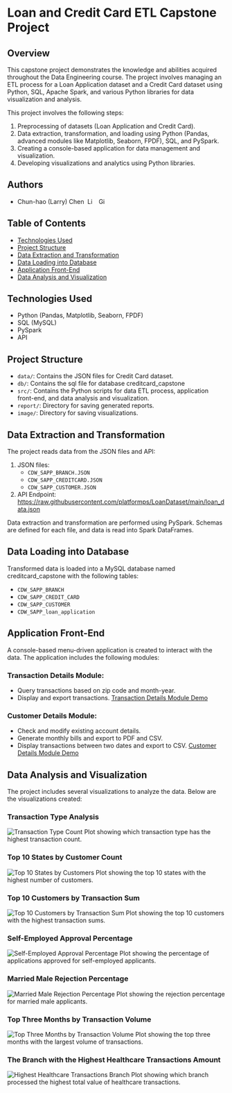 # Loan and Credit Card ETL Capstone Project

## Overview
This capstone project demonstrates the knowledge and abilities acquired throughout the Data Engineering course. The project involves managing an ETL process for a Loan Application dataset and a Credit Card dataset using Python, SQL, Apache Spark, and various Python libraries for data visualization and analysis.

This project involves the following steps:
1. Preprocessing of datasets (Loan Application and Credit Card).
2. Data extraction, transformation, and loading using Python (Pandas, advanced modules like Matplotlib, Seaborn, FPDF), SQL, and PySpark.
3. Creating a console-based application for data management and visualization.
4. Developing visualizations and analytics using Python libraries.

## Authors
- Chun-hao (Larry) Chen &nbsp;<a href="https://www.linkedin.com/in/larrychencpa/"><img src="https://upload.wikimedia.org/wikipedia/commons/c/ca/LinkedIn_logo_initials.png" alt="LinkedIn" style="height: 1em; width:auto;"/></a> &nbsp; <a href="https://github.com/LarryChenCode"> <img src="https://upload.wikimedia.org/wikipedia/commons/9/91/Octicons-mark-github.svg" alt="GitHub" style="height: 1em; width: auto;"/></a>

## Table of Contents
- [Technologies Used](#technologies-used)
- [Project Structure](#project-structure)
- [Data Extraction and Transformation](#data-extraction-and-transformation)
- [Data Loading into Database](#data-loading-into-database)
- [Application Front-End](#application-front-end)
- [Data Analysis and Visualization](#data-analysis-and-visualization)

## Technologies Used
- Python (Pandas, Matplotlib, Seaborn, FPDF)
- SQL (MySQL)
- PySpark
- API

## Project Structure
- `data/`: Contains the JSON files for Credit Card dataset.
- `db/`: Contains the sql file for database creditcard_capstone 
- `src/`: Contains the Python scripts for data ETL process, application front-end, and data analysis and visualization.
- `report/`: Directory for saving generated reports.
- `image/`: Directory for saving visualizations.

## Data Extraction and Transformation
The project reads data from the JSON files and API:

1. JSON files:
    - `CDW_SAPP_BRANCH.JSON`
    - `CDW_SAPP_CREDITCARD.JSON`
    - `CDW_SAPP_CUSTOMER.JSON`
2. API Endpoint: https://raw.githubusercontent.com/platformps/LoanDataset/main/loan_data.json

Data extraction and transformation are performed using PySpark. Schemas are defined for each file, and data is read into Spark DataFrames.

## Data Loading into Database
Transformed data is loaded into a MySQL database named creditcard_capstone with the following tables:
- `CDW_SAPP_BRANCH`
- `CDW_SAPP_CREDIT_CARD`
- `CDW_SAPP_CUSTOMER`
- `CDW_SAPP_loan_application`

## Application Front-End
A console-based menu-driven application is created to interact with the data. The application includes the following modules:

### Transaction Details Module:
- Query transactions based on zip code and month-year.
- Display and export transactions.
[Transaction Details Module Demo](video/transaction_details_module_demo_0715.mp4)

### Customer Details Module:
- Check and modify existing account details.
- Generate monthly bills and export to PDF and CSV.
- Display transactions between two dates and export to CSV.
[Customer Details Module Demo](video/customer_details_module_demo_0715.mp4)

## Data Analysis and Visualization
The project includes several visualizations to analyze the data. Below are the visualizations created:

### Transaction Type Analysis
![Transaction Type Count](image/3_1_transaction_type_count.png)
Plot showing which transaction type has the highest transaction count.

### Top 10 States by Customer Count
![Top 10 States by Customers](image/3_2_top_10_states_customers.png)
Plot showing the top 10 states with the highest number of customers.

### Top 10 Customers by Transaction Sum
![Top 10 Customers by Transaction Sum](image/3_3_top_10_customers_transaction_sum.png)
Plot showing the top 10 customers with the highest transaction sums.

### Self-Employed Approval Percentage
![Self-Employed Approval Percentage](image/5_1_self_employed_approval_percentage_pie.png)
Plot showing the percentage of applications approved for self-employed applicants.

### Married Male Rejection Percentage
![Married Male Rejection Percentage](image/5_2_married_male_rejection_percentage_pie.png)
Plot showing the rejection percentage for married male applicants.

### Top Three Months by Transaction Volume
![Top Three Months by Transaction Volume](image/5_3_top_three_months_transaction_volume.png)
Plot showing the top three months with the largest volume of transactions.

### The Branch with the Highest Healthcare Transactions Amount
![Highest Healthcare Transactions Branch](image/5_4_highest_healthcare_transactions_branch.png)
Plot showing which branch processed the highest total value of healthcare transactions.